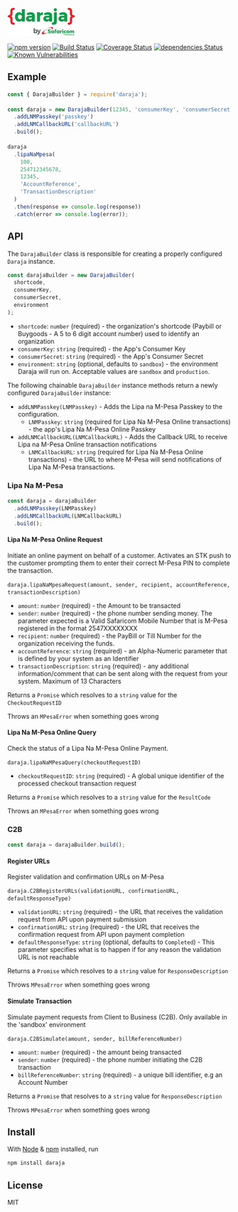 ![Daraja Logo](/img/daraja.png)

[![npm version](https://badge.fury.io/js/daraja.svg)](https://badge.fury.io/js/daraja)
[![Build Status](https://travis-ci.com/austinewuncler/daraja.svg?branch=master)](https://travis-ci.com/austinewuncler/daraja)
[![Coverage Status](https://coveralls.io/repos/github/austinewuncler/daraja/badge.svg?branch=master)](https://coveralls.io/github/austinewuncler/daraja?branch=master)
[![dependencies Status](https://david-dm.org/austinewuncler/daraja/status.svg)](https://david-dm.org/austinewuncler/daraja)
[![Known Vulnerabilities](https://snyk.io/test/github/austinewuncler/daraja/badge.svg)](https://snyk.io/test/github/austinewuncler/daraja)

## Example

```javascript
const { DarajaBuilder } = require('daraja');

const daraja = new DarajaBuilder(12345, 'consumerKey', 'consumerSecret')
  .addLNMPasskey('passkey')
  .addLNMCallbackURL('callbackURL')
  .build();

daraja
  .lipaNaMpesa(
    100,
    254712345678,
    12345,
    'AccountReference',
    'TransactionDescription'
  )
  .then(response => console.log(response))
  .catch(error => console.log(error));
```

## API

The `DarajaBuilder` class is responsible for creating a properly configured `Daraja` instance.

```javascript
const darajaBuilder = new DarajaBuilder(
  shortcode,
  consumerKey,
  consumerSecret,
  environment
);
```

- `shortcode`: `number` (required) - the organization's shortcode (Paybill or Buygoods - A 5 to 6 digit account number) used to identify an organization
- `consumerKey`: `string` (required) - the App's Consumer Key
- `consumerSecret`: `string` (required) - the App's Consumer Secret
- `environment`: `string` (optional, defaults to `sandbox`) - the environment Daraja will run on. Acceptable values are `sandbox` and `production`.

The following chainable `DarajaBuilder` instance methods return a newly configured `DarajaBuilder` instance:

- `addLNMPasskey(LNMPasskey)` - Adds the Lipa na M-Pesa Passkey to the configuration.
  - `LNMPasskey`: `string` (required for Lipa Na M-Pesa Online transactions) - the app's Lipa Na M-Pesa Online Passkey
- `addLNMCallbackURL(LNMCallbackURL)` - Adds the Callback URL to receive Lipa na M-Pesa Online transaction notifications
  - `LNMCallbackURL`: `string` (required for Lipa Na M-Pesa Online transactions) - the URL to where M-Pesa will send notifications of Lipa Na M-Pesa transactions.

### Lipa Na M-Pesa

```javascript
const daraja = darajaBuilder
  .addLNMPasskey(LNMPasskey)
  .addLNMCallbackURL(LNMCallbackURL)
  .build();
```

#### Lipa Na M-Pesa Online Request

Initiate an online payment on behalf of a customer. Activates an STK push to the customer prompting them to enter their correct M-Pesa PIN to complete the transaction.

`daraja.lipaNaMpesaRequest(amount, sender, recipient, accountReference, transactionDescription)`

- `amount`: `number` (required) - the Amount to be transacted
- `sender`: `number` (required) - the phone number sending money. The parameter expected is a Valid Safaricom Mobile Number that is M-Pesa registered in the format 2547XXXXXXXX
- `recipient`: `number` (required) - the PayBill or Till Number for the organization receiving the funds.
- `accountReference`: `string` (required) - an Alpha-Numeric parameter that is defined by your system as an Identifier
- `transactionDescription`: `string` (required) - any additional information/comment that can be sent along with the request from your system. Maximum of 13 Characters

Returns a `Promise` which resolves to a `string` value for the `CheckoutRequestID`

Throws an `MPesaError` when something goes wrong

#### Lipa Na M-Pesa Online Query

Check the status of a Lipa Na M-Pesa Online Payment.

`daraja.lipaNaMPesaQuery(checkoutRequestID)`

- `checkoutRequestID`: `string` (required) - A global unique identifier of the processed checkout transaction request

Returns a `Promise` which resolves to a `string` value for the `ResultCode`

Throws an `MPesaError` when something goes wrong

### C2B

```javascript
const daraja = darajaBuilder.build();
```

#### Register URLs

Register validation and confirmation URLs on M-Pesa

`daraja.C2BRegisterURLs(validationURL, confirmationURL, defaultResponseType)`

- `validationURL`: `string` (required) - the URL that receives the validation request from API upon payment submission
- `confirmationURL`: `string` (required) - the URL that receives the confirmation request from API upon payment completion
- `defaultResponseType`: `string` (optional, defaults to `Completed`) - This parameter specifies what is to happen if for any reason the validation URL is not reachable

Returns a `Promise` which resolves to a `string` value for `ResponseDescription`

Throws `MPesaError` when something goes wrong

#### Simulate Transaction

Simulate payment requests from Client to Business (C2B). Only available in the 'sandbox' environment

`daraja.C2BSimulate(amount, sender, billReferenceNumber)`

- `amount`: `number` (required) - the amount being transacted
- `sender`: `number` (required) - the phone number initiating the C2B transaction
- `billReferenceNumber`: `string` (required) - a unique bill identifier, e.g an Account Number

Returns a `Promise` that resolves to a `string` value for `ResponseDescription`

Throws `MPesaError` when something goes wrong

## Install

With [Node](https://nodejs.org/en/) & [npm](https://npmjs.org/) installed, run

```sh
npm install daraja
```

## License

MIT
